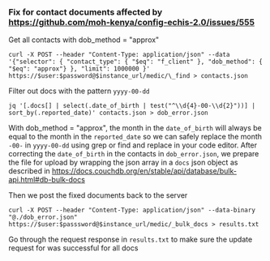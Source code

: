 ### Fix for contact documents affected by https://github.com/moh-kenya/config-echis-2.0/issues/555

Get all contacts with dob_method = "approx"

```
curl -X POST --header "Content-Type: application/json" --data '{"selector": { "contact_type": { "$eq": "f_client" }, "dob_method": { "$eq": "approx"} }, "limit": 1000000 }' https://$user:$password@$instance_url/medic/\_find > contacts.json
```

Filter out docs with the pattern `yyyy-00-dd`

```
jq '[.docs[] | select(.date_of_birth | test("^\\d{4}-00-\\d{2}"))] | sort_by(.reported_date)' contacts.json > dob_error.json
```

With dob_method = "approx", the month in the `date_of_birth` will always be equal to the month in the `reported_date` so we can safely replace the month `-00-` in `yyyy-00-dd` using grep or find and replace in your code editor. After correcting the `date_of_birth` in the contacts in `dob_error.json`, we prepare the file for upload by wrapping the json array in a `docs` json object as described in https://docs.couchdb.org/en/stable/api/database/bulk-api.html#db-bulk-docs

Then we post the fixed documents back to the server

```
curl -X POST --header "Content-Type: application/json" --data-binary "@./dob_error.json" https://$user:$passsword@$instance_url/medic/_bulk_docs > results.txt
```

Go through the request response in `results.txt` to make sure the update request for was successful for all docs
